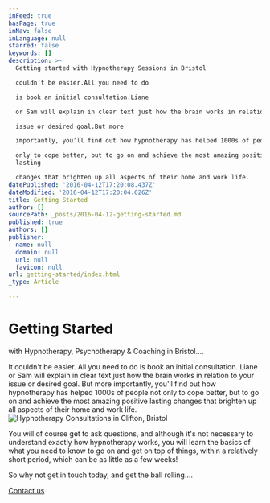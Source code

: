 ```yaml
---
inFeed: true
hasPage: true
inNav: false
inLanguage: null
starred: false
keywords: []
description: >-
  Getting started with Hypnotherapy Sessions in Bristol

  couldn’t be easier.All you need to do

  is book an initial consultation.Liane

  or Sam will explain in clear text just how the brain works in relation to your

  issue or desired goal.But more

  importantly, you’ll find out how hypnotherapy has helped 1000s of people not

  only to cope better, but to go on and achieve the most amazing positive
  lasting

  changes that brighten up all aspects of their home and work life.
datePublished: '2016-04-12T17:20:08.437Z'
dateModified: '2016-04-12T17:20:04.626Z'
title: Getting Started
author: []
sourcePath: _posts/2016-04-12-getting-started.md
published: true
authors: []
publisher:
  name: null
  domain: null
  url: null
  favicon: null
url: getting-started/index.html
_type: Article

---
```

# Getting Started

with Hypnotherapy, Psychotherapy & Coaching in Bristol....

It couldn't be easier.  All you need to do
is book an initial consultation.  Liane
or Sam will explain in clear text just how the brain works in relation to your
issue or desired goal.  But more
importantly, you'll find out how hypnotherapy has helped 1000s of people not
only to cope better, but to go on and achieve the most amazing positive lasting
changes that brighten up all aspects of their home and work life.
![Hypnotherapy Consultations in Clifton, Bristol](https://s3-us-west-2.amazonaws.com/the-grid-img/p/41f07e50029c14b0746fe7da15232c7278510516.jpg)

You will of course get to ask questions, and although it's
not necessary to understand exactly how hypnotherapy works, you will learn the
basics of what you need to know to go on and get on top of things, within a
relatively short period, which can be as little as a few weeks!

So why not get in touch today, and get the ball rolling....

[Contact us][0]

[0]: http://www.cliftonhypnotherapy.com/contact-us/